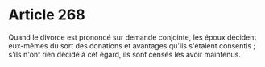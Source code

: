 # Article 268

Quand le divorce est prononcé sur demande conjointe, les époux décident eux-mêmes du sort des donations et avantages qu'ils s'étaient consentis ; s'ils n'ont rien décidé à cet égard, ils sont censés les avoir maintenus.
